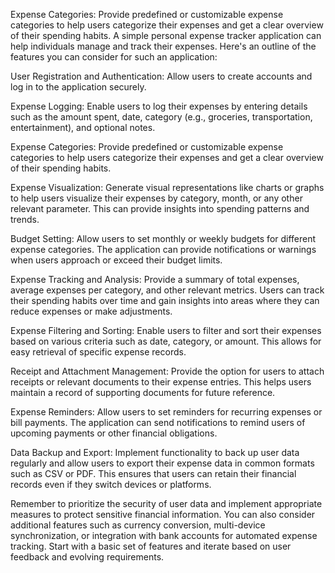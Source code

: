 Expense Categories: Provide predefined or customizable expense categories to help users categorize their expenses and get a clear overview of their spending habits.
A simple personal expense tracker application can help individuals manage and track their expenses. Here's an outline of the features you can consider for such an application:

User Registration and Authentication: Allow users to create accounts and log in to the application securely.

Expense Logging: Enable users to log their expenses by entering details such as the amount spent, date, category (e.g., groceries, transportation, entertainment), and optional notes.

Expense Categories: Provide predefined or customizable expense categories to help users categorize their expenses and get a clear overview of their spending habits.

Expense Visualization: Generate visual representations like charts or graphs to help users visualize their expenses by category, month, or any other relevant parameter. This can provide insights into spending patterns and trends.

Budget Setting: Allow users to set monthly or weekly budgets for different expense categories. The application can provide notifications or warnings when users approach or exceed their budget limits.

Expense Tracking and Analysis: Provide a summary of total expenses, average expenses per category, and other relevant metrics. Users can track their spending habits over time and gain insights into areas where they can reduce expenses or make adjustments.

Expense Filtering and Sorting: Enable users to filter and sort their expenses based on various criteria such as date, category, or amount. This allows for easy retrieval of specific expense records.

Receipt and Attachment Management: Provide the option for users to attach receipts or relevant documents to their expense entries. This helps users maintain a record of supporting documents for future reference.

Expense Reminders: Allow users to set reminders for recurring expenses or bill payments. The application can send notifications to remind users of upcoming payments or other financial obligations.

Data Backup and Export: Implement functionality to back up user data regularly and allow users to export their expense data in common formats such as CSV or PDF. This ensures that users can retain their financial records even if they switch devices or platforms.

Remember to prioritize the security of user data and implement appropriate measures to protect sensitive financial information. You can also consider additional features such as currency conversion, multi-device synchronization, or integration with bank accounts for automated expense tracking. Start with a basic set of features and iterate based on user feedback and evolving requirements.